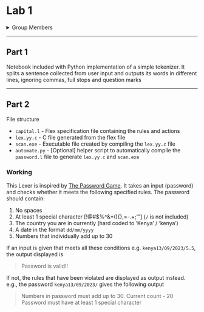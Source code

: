 # Lab 1

<details>
  <summary>Group Members</summary>

- 134338 
- 136047 
- 129277 
- 135114 
- 136809 
- 134022
- 135012
- 134469
</details>

---
## Part 1
Notebook included with Python implementation of a simple tokenizer. It splits a sentence collected from user input and outputs its words in different lines, ignoring commas, full stops and question marks

---
## Part 2

File structure

- `capital.l` - Flex specification file containing the rules and actions
- `lex.yy.c` - C file generated from the flex file
- `scan.exe` -  Executable file created by compiling the `lex.yy.c` file
- `automate.py` - [Optional] helper script to automatically compile the `password.l`  file to generate `lex.yy.c` and `scan.exe`

### Working

This Lexer is inspired by [The Password Game](https://neal.fun/password-game/). It takes an input (password) and checks whether it meets the following specified rules. The password should contain:

1. No spaces
2. At least 1 special character [!@#$%^&*(){},=-.+;'”] (`/` is not included)
3.  The country you are in currently (hard coded to ‘Kenya’ / ‘kenya’)
4. A date in the format `dd/mm/yyyy`
5. Numbers that individually add up to 30

If an input is given that meets all these conditions e.g. `kenya13/09/2023/5.5`, the output displayed is

> Password is valid!!

If not, the rules that have been violated are displayed as output instead. e.g., the password `kenya13/09/2023/` gives the following output

> Numbers in password must add up to 30. Current count - 20 <br>
> Password must have at least 1 special character

